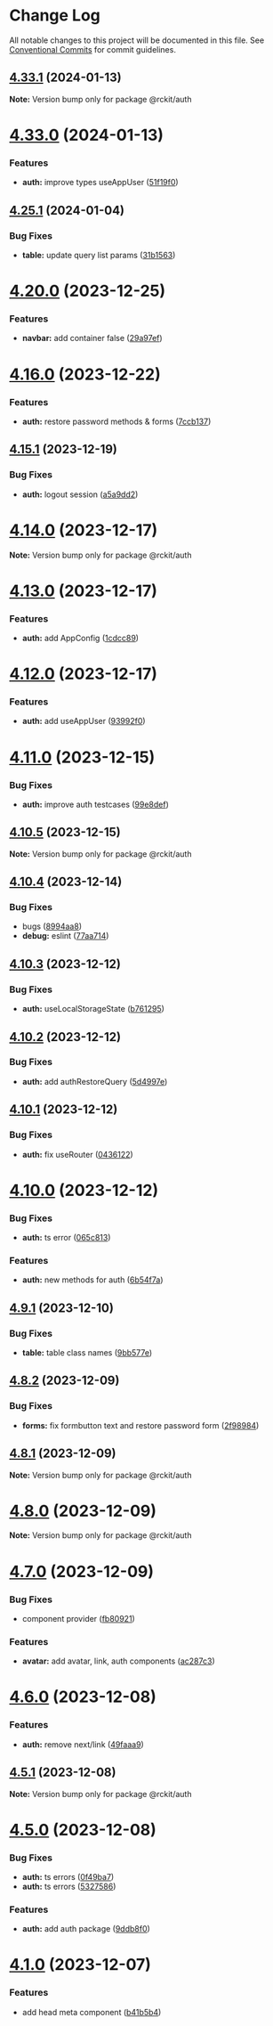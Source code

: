 # Change Log

All notable changes to this project will be documented in this file.
See [Conventional Commits](https://conventionalcommits.org) for commit guidelines.

## [4.33.1](https://github.com/lskjs/lskjs/compare/v4.33.0...v4.33.1) (2024-01-13)

**Note:** Version bump only for package @rckit/auth





# [4.33.0](https://github.com/lskjs/lskjs/compare/v4.32.0...v4.33.0) (2024-01-13)


### Features

* **auth:** improve types useAppUser ([51f19f0](https://github.com/lskjs/lskjs/commit/51f19f0bbc956b21f47e39d1edf7f3125d918b69))





## [4.25.1](https://github.com/lskjs/lskjs/compare/v4.25.0...v4.25.1) (2024-01-04)


### Bug Fixes

* **table:** update query list params ([31b1563](https://github.com/lskjs/lskjs/commit/31b156398a36c3a58710bc3861b1dce0bc14f5bc))





# [4.20.0](https://github.com/lskjs/lskjs/compare/v4.19.0...v4.20.0) (2023-12-25)


### Features

* **navbar:** add container false ([29a97ef](https://github.com/lskjs/lskjs/commit/29a97efd1614a61f2911b20b5716f74956d7fe3e))





# [4.16.0](https://github.com/lskjs/lskjs/compare/v4.15.1...v4.16.0) (2023-12-22)


### Features

* **auth:** restore password methods & forms ([7ccb137](https://github.com/lskjs/lskjs/commit/7ccb137c76d052dd20e92508b2aabe1bc8c9fbee))





## [4.15.1](https://github.com/lskjs/lskjs/compare/v4.15.0...v4.15.1) (2023-12-19)


### Bug Fixes

* **auth:** logout session ([a5a9dd2](https://github.com/lskjs/lskjs/commit/a5a9dd2e8fa0273c31522e6751cb7fc0be5566be))





# [4.14.0](https://github.com/lskjs/lskjs/compare/v4.13.0...v4.14.0) (2023-12-17)

**Note:** Version bump only for package @rckit/auth





# [4.13.0](https://github.com/lskjs/lskjs/compare/v4.12.0...v4.13.0) (2023-12-17)


### Features

* **auth:** add AppConfig ([1cdcc89](https://github.com/lskjs/lskjs/commit/1cdcc894d2e7c76b82db292eaf142f7560369bed))





# [4.12.0](https://github.com/lskjs/lskjs/compare/v4.11.0...v4.12.0) (2023-12-17)


### Features

* **auth:** add useAppUser ([93992f0](https://github.com/lskjs/lskjs/commit/93992f09d12202c8f1c9af159bcccc49e1e925f5))





# [4.11.0](https://github.com/lskjs/lskjs/compare/v4.10.5...v4.11.0) (2023-12-15)


### Bug Fixes

* **auth:** improve auth testcases ([99e8def](https://github.com/lskjs/lskjs/commit/99e8def9ce9581b993b067c5c00bdc3d65bf9134))





## [4.10.5](https://github.com/lskjs/lskjs/compare/v4.10.4...v4.10.5) (2023-12-15)

**Note:** Version bump only for package @rckit/auth





## [4.10.4](https://github.com/lskjs/lskjs/compare/v4.10.3...v4.10.4) (2023-12-14)


### Bug Fixes

* bugs ([8994aa8](https://github.com/lskjs/lskjs/commit/8994aa89ae3f767abe7b49151d82f3aa5f4ecf67))
* **debug:** eslint ([77aa714](https://github.com/lskjs/lskjs/commit/77aa714af766e3a1605decf8262bf49278c13102))





## [4.10.3](https://github.com/lskjs/lskjs/compare/v4.10.2...v4.10.3) (2023-12-12)


### Bug Fixes

* **auth:** useLocalStorageState ([b761295](https://github.com/lskjs/lskjs/commit/b761295f9b23d98e219385e54d29b110c9875003))





## [4.10.2](https://github.com/lskjs/lskjs/compare/v4.10.1...v4.10.2) (2023-12-12)


### Bug Fixes

* **auth:** add authRestoreQuery ([5d4997e](https://github.com/lskjs/lskjs/commit/5d4997eb9d1c8b0b2fed0673f47f740b55044de3))





## [4.10.1](https://github.com/lskjs/lskjs/compare/v4.10.0...v4.10.1) (2023-12-12)


### Bug Fixes

* **auth:** fix useRouter ([0436122](https://github.com/lskjs/lskjs/commit/0436122580923550909a4014aefd141f88ab28bb))





# [4.10.0](https://github.com/lskjs/lskjs/compare/v4.9.1...v4.10.0) (2023-12-12)


### Bug Fixes

* **auth:** ts error ([065c813](https://github.com/lskjs/lskjs/commit/065c8139b7ca192f5b1e50bf2e6d9cce7b11c105))


### Features

* **auth:** new methods for auth ([6b54f7a](https://github.com/lskjs/lskjs/commit/6b54f7ad90a50e62c103ac35047f4004f29783d0))





## [4.9.1](https://github.com/lskjs/lskjs/compare/v4.9.0...v4.9.1) (2023-12-10)


### Bug Fixes

* **table:** table class names ([9bb577e](https://github.com/lskjs/lskjs/commit/9bb577e1fd47fba775d35e0f8cc94da693a82157))





## [4.8.2](https://github.com/lskjs/lskjs/compare/v4.8.1...v4.8.2) (2023-12-09)


### Bug Fixes

* **forms:** fix formbutton text and restore password form ([2f98984](https://github.com/lskjs/lskjs/commit/2f989840e95d44e4d85dede3b70b31938723560a))





## [4.8.1](https://github.com/lskjs/lskjs/compare/v4.8.0...v4.8.1) (2023-12-09)

**Note:** Version bump only for package @rckit/auth





# [4.8.0](https://github.com/lskjs/lskjs/compare/v4.7.0...v4.8.0) (2023-12-09)

**Note:** Version bump only for package @rckit/auth





# [4.7.0](https://github.com/lskjs/lskjs/compare/v4.6.0...v4.7.0) (2023-12-09)


### Bug Fixes

* component provider ([fb80921](https://github.com/lskjs/lskjs/commit/fb809216a204fd6a717bf2fcd8d16cd6dcaa4fdc))


### Features

* **avatar:** add avatar, link, auth components ([ac287c3](https://github.com/lskjs/lskjs/commit/ac287c3a625eecf82f0e4448af18fa78474abbda))





# [4.6.0](https://github.com/lskjs/lskjs/compare/v4.5.1...v4.6.0) (2023-12-08)


### Features

* **auth:** remove next/link ([49faaa9](https://github.com/lskjs/lskjs/commit/49faaa97217a09c41ce569ae70ed1130dc5f2cc1))





## [4.5.1](https://github.com/lskjs/lskjs/compare/v4.5.0...v4.5.1) (2023-12-08)

**Note:** Version bump only for package @rckit/auth





# [4.5.0](https://github.com/lskjs/lskjs/compare/v4.4.0...v4.5.0) (2023-12-08)


### Bug Fixes

* **auth:** ts errors ([0f49ba7](https://github.com/lskjs/lskjs/commit/0f49ba7e25d0b07c6b2b4f884bd21e523bb37bbf))
* **auth:** ts errors ([5327586](https://github.com/lskjs/lskjs/commit/5327586aa7431ffe3c00cd1f507b21329b3df179))


### Features

* **auth:** add auth package ([9ddb8f0](https://github.com/lskjs/lskjs/commit/9ddb8f01556e922a02f77e6d72a1630dbc19f9c8))





# [4.1.0](https://github.com/lskjs/lskjs/compare/v2.7.4...v4.1.0) (2023-12-07)


### Features

* add head meta component ([b41b5b4](https://github.com/lskjs/lskjs/commit/b41b5b4c1d5c0c9e6b1dd51ca1118b5dd2c95fde))
